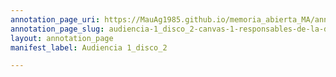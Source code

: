 ```yaml
---
annotation_page_uri: https://MauAg1985.github.io/memoria_abierta_MA/annotations/audiencia-1_disco_2-canvas-1-responsables-de-la-detenci-n-clandestina.json
annotation_page_slug: audiencia-1_disco_2-canvas-1-responsables-de-la-detenci-n-clandestina
layout: annotation_page
manifest_label: Audiencia 1_disco_2

---
```

